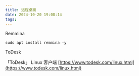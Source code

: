 ```yaml
---
title: 远程桌面
date: 2024-10-20 19:08:14
tags:
---
```



<!-- more -->


Remmina

```
sudo apt install remmina -y
```


ToDesk

「ToDesk」 Linux 客户端 [https://www.todesk.com/linux.html](https://www.todesk.com/linux.html) 

